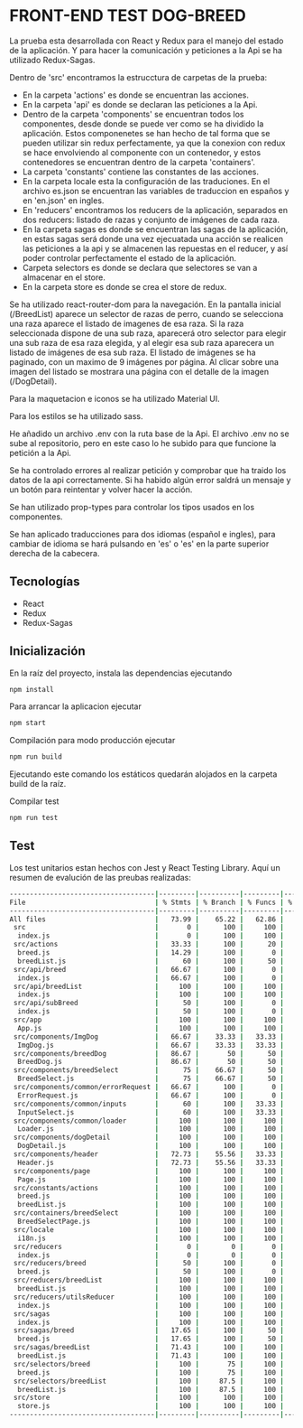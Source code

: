 # FRONT-END TEST DOG-BREED

La prueba esta desarrollada con React y Redux para el manejo del estado de la aplicación. Y para hacer la comunicación y peticiones a la Api se ha utilizado Redux-Sagas.

Dentro de 'src' encontramos la estrucctura de carpetas de la prueba:
* En la carpeta 'actions' es donde se encuentran las acciones.
* En la carpeta 'api' es donde se declaran las peticiones a la Api.
* Dentro de la carpeta 'components' se encuentran todos los componentes, desde donde se puede ver como se ha dividido la aplicación. Estos componenetes se han hecho de tal forma que se pueden utilizar sin redux perfectamente, ya que la conexion con redux se hace envolviendo al componente con un contenedor, y estos contenedores se encuentran dentro de la carpeta 'containers'.
* La carpeta 'constants' contiene las constantes de las acciones.
* En la carpeta locale esta la configuración de las traduciones. En el archivo es.json se encuentran las variables de traduccion en españos y en 'en.json' en ingles.
* En 'reducers' encontramos los reducers de la aplicación, separados en dos reducers: listado de razas y conjunto de imágenes de cada raza.
* En la carpeta sagas es donde se encuentran las sagas de la aplicación, en estas sagas será donde una vez ejecuatada una acción se realicen las peticiones a la api y se almacenen las repuestas en el reducer, y así poder controlar perfectamente el estado de la aplicación.
* Carpeta selectors es donde se declara que selectores se van a almacenar en el store.
* En la carpeta store es donde se crea el store de redux.

Se ha utilizado react-router-dom para la navegación.
En la pantalla inicial (/BreedList) aparece un selector de razas de perro, cuando se selecciona una raza aparece el listado de imagenes de esa raza. Si la raza seleccionada dispone de una sub raza, aparecerá otro selector para elegir una sub raza de esa raza elegida, y al elegir esa sub raza aparecera un listado de imágenes de esa sub raza.
El listado de imágenes se ha paginado, con un maximo de 9 imágenes por página.
Al clicar sobre una imagen del listado se mostrara una página con el detalle de la imagen (/DogDetail).

Para la maquetacion e iconos se ha utilizado Material UI.

Para los estilos se ha utilizado sass.

He añadido un archivo .env con la ruta base de la Api. El archivo .env no se sube al repositorio, pero en este caso lo he subido para que funcione la petición a la Api.

Se ha controlado errores al realizar petición y comprobar que ha traido los datos de la api correctamente. Si ha habido algún error saldrá un mensaje y un botón para reintentar y volver hacer la acción.

Se han utilizado prop-types para controlar los tipos usados en los componentes.

Se han aplicado traducciones para dos idiomas (español e ingles), para cambiar de idioma se hará pulsando en 'es' o 'es' en la parte superior derecha de la cabecera.


## Tecnologías
* React
* Redux
* Redux-Sagas

## Inicialización

En la raíz del proyecto, instala las dependencias ejecutando
```bash
npm install
```

Para arrancar la aplicacion ejecutar
```bash
npm start
```

Compilación para modo producción ejecutar
```bash
npm run build
```
Ejecutando este comando los estáticos quedarán alojados en la carpeta build de la raíz.

Compilar test
```bash
npm run test
```

## Test
Los test unitarios estan hechos con Jest y React Testing Library. 
Aquí un resumen de evalución de las preubas realizadas:
```bash
------------------------------------|---------|----------|---------|---------|-------------------
File                                | % Stmts | % Branch | % Funcs | % Lines | Uncovered Line #s 
------------------------------------|---------|----------|---------|---------|-------------------
All files                           |   73.99 |    65.22 |   62.86 |   71.43 |                   
 src                                |       0 |      100 |     100 |       0 |                   
  index.js                          |       0 |      100 |     100 |       0 | 8-10              
 src/actions                        |   33.33 |      100 |      20 |   33.33 |                   
  breed.js                          |   14.29 |      100 |       0 |   14.29 | 4-43              
  breedList.js                      |      60 |      100 |      50 |      60 | 10,28             
 src/api/breed                      |   66.67 |      100 |       0 |   66.67 |                   
  index.js                          |   66.67 |      100 |       0 |   66.67 | 6                 
 src/api/breedList                  |     100 |      100 |     100 |     100 |                   
  index.js                          |     100 |      100 |     100 |     100 |                   
 src/api/subBreed                   |      50 |      100 |       0 |      50 |                   
  index.js                          |      50 |      100 |       0 |      50 | 6-9               
 src/app                            |     100 |      100 |     100 |     100 | 
  App.js                            |     100 |      100 |     100 |     100 | 
 src/components/ImgDog              |   66.67 |    33.33 |   33.33 |   72.73 | 
  ImgDog.js                         |   66.67 |    33.33 |   33.33 |   72.73 | 13-15
 src/components/breedDog            |   86.67 |       50 |      50 |   86.67 | 
  BreedDog.js                       |   86.67 |       50 |      50 |   86.67 | 26,51
 src/components/breedSelect         |      75 |    66.67 |      50 |      75 | 
  BreedSelect.js                    |      75 |    66.67 |      50 |      75 | 35-36,40
 src/components/common/errorRequest |   66.67 |      100 |       0 |   66.67 | 
  ErrorRequest.js                   |   66.67 |      100 |       0 |   66.67 | 14
 src/components/common/inputs       |      60 |      100 |   33.33 |      60 | 
  InputSelect.js                    |      60 |      100 |   33.33 |      60 | 11-15
 src/components/common/loader       |     100 |      100 |     100 |     100 | 
  Loader.js                         |     100 |      100 |     100 |     100 | 
 src/components/dogDetail           |     100 |      100 |     100 |     100 | 
  DogDetail.js                      |     100 |      100 |     100 |     100 | 
 src/components/header              |   72.73 |    55.56 |   33.33 |   72.73 | 
  Header.js                         |   72.73 |    55.56 |   33.33 |   72.73 | 16-17,29
 src/components/page                |     100 |      100 |     100 |     100 | 
  Page.js                           |     100 |      100 |     100 |     100 | 
 src/constants/actions              |     100 |      100 |     100 |     100 | 
  breed.js                          |     100 |      100 |     100 |     100 | 
  breedList.js                      |     100 |      100 |     100 |     100 | 
 src/containers/breedSelect         |     100 |      100 |     100 |     100 | 
  BreedSelectPage.js                |     100 |      100 |     100 |     100 | 
 src/locale                         |     100 |      100 |     100 |     100 | 
  i18n.js                           |     100 |      100 |     100 |     100 | 
 src/reducers                       |       0 |        0 |       0 |       0 | 
  index.js                          |       0 |        0 |       0 |       0 | 
 src/reducers/breed                 |      50 |      100 |       0 |      50 | 
  breed.js                          |      50 |      100 |       0 |      50 | 20
 src/reducers/breedList             |     100 |      100 |     100 |     100 | 
  breedList.js                      |     100 |      100 |     100 |     100 | 
 src/reducers/utilsReducer          |     100 |      100 |     100 |     100 | 
  index.js                          |     100 |      100 |     100 |     100 | 
 src/sagas                          |     100 |      100 |     100 |     100 | 
  index.js                          |     100 |      100 |     100 |     100 | 
 src/sagas/breed                    |   17.65 |      100 |      50 |   17.65 | 
  breed.js                          |   17.65 |      100 |      50 |   17.65 | 22-41
 src/sagas/breedList                |   71.43 |      100 |     100 |   71.43 | 
  breedList.js                      |   71.43 |      100 |     100 |   71.43 | 18-20
 src/selectors/breed                |     100 |       75 |     100 |     100 | 
  breed.js                          |     100 |       75 |     100 |     100 | 3,6
 src/selectors/breedList            |     100 |     87.5 |     100 |     100 |
  breedList.js                      |     100 |     87.5 |     100 |     100 | 3
 src/store                          |     100 |      100 |     100 |     100 |
  store.js                          |     100 |      100 |     100 |     100 |
------------------------------------|---------|----------|---------|---------|-------------------
```